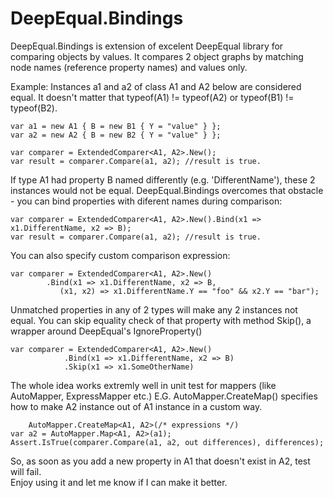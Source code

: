 # DeepEqual.Bindings

DeepEqual.Bindings is extension of excelent DeepEqual library for comparing objects by values.
It compares 2 object graphs by matching node names (reference property names) and values only. 

Example: Instances a1 and a2 of class A1 and A2 below are considered equal.
It doesn't matter that typeof(A1) != typeof(A2) or typeof(B1) != typeof(B2).
	
	var a1 = new A1 { B = new B1 { Y = "value" } };
	var a2 = new A2 { B = new B2 { Y = "value" } };
	
	var comparer = ExtendedComparer<A1, A2>.New();
	var result = comparer.Compare(a1, a2); //result is true.
	
	
If type A1 had property B named differently (e.g. 'DifferentName'), these 2 instances would not be equal.
DeepEqual.Bindings overcomes that obstacle - you can bind properties with diferent names during comparison:

	var comparer = ExtendedComparer<A1, A2>.New().Bind(x1 => x1.DifferentName, x2 => B);
	var result = comparer.Compare(a1, a2); //result is true.
	
You can also specify custom comparison expression:

	var comparer = ExtendedComparer<A1, A2>.New()
			.Bind(x1 => x1.DifferentName, x2 => B, 
			   (x1, x2) => x1.DifferentName.Y == "foo" && x2.Y == "bar");
							
Unmatched properties in any of 2 types will make any 2 instances not equal.
You can skip equality check of that property with method Skip(), a wrapper around DeepEqual's IgnoreProperty()


	var comparer = ExtendedComparer<A1, A2>.New()
				.Bind(x1 => x1.DifferentName, x2 => B)
				.Skip(x1 => x1.SomeOtherName)
												 
The whole idea works extremly well in unit test for mappers (like AutoMapper, ExpressMapper etc.)
E.G. AutoMapper.CreateMap() specifies how to make A2 instance out of A1 instance in a custom way.

        AutoMapper.CreateMap<A1, A2>(/* expressions */)
	var a2 = AutoMapper.Map<A1, A2>(a1);
	Assert.IsTrue(comparer.Compare(a1, a2, out differences), differences);

So, as soon as you add a new property in A1 that doesn't exist in A2, test will fail.	
Enjoy using it and let me know if I can make it better.

 


